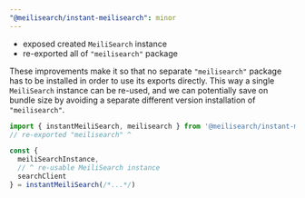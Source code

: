 ```yaml
---
"@meilisearch/instant-meilisearch": minor
---
```


- exposed created `MeiliSearch` instance
- re-exported all of `"meilisearch"` package

These improvements make it so that no separate `"meilisearch"` package
has to be installed in order to use its exports directly. This
way a single `MeiliSearch` instance can be re-used, and we can potentially
save on bundle size by avoiding a separate different version installation of
`"meilisearch"`.

```typescript
import { instantMeiliSearch, meilisearch } from '@meilisearch/instant-meilisearch'
// re-exported "meilisearch" ^

const {
  meiliSearchInstance,
  // ^ re-usable MeiliSearch instance
  searchClient
} = instantMeiliSearch(/*...*/)
```
